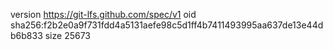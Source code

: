 version https://git-lfs.github.com/spec/v1
oid sha256:f2b2e0a9f731fdd4a5131aefe98c5d1ff4b7411493995aa637de13e44db6b833
size 25673
